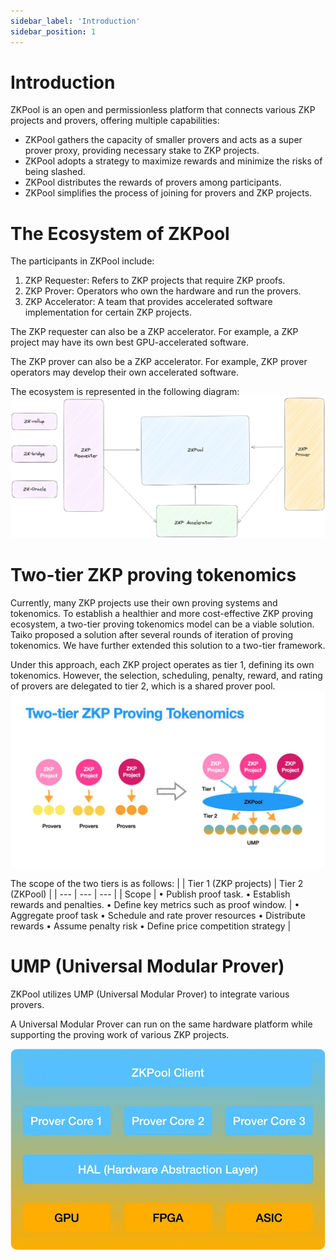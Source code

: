 ```yaml
---
sidebar_label: 'Introduction'
sidebar_position: 1
---
```


# Introduction

ZKPool is an open and permissionless platform that connects various ZKP projects and provers, offering multiple capabilities:

- ZKPool gathers the capacity of smaller provers and acts as a super prover proxy, providing necessary stake to ZKP projects.
- ZKPool adopts a strategy to maximize rewards and minimize the risks of being slashed.
- ZKPool distributes the rewards of provers among participants.
- ZKPool simplifies the process of joining for provers and ZKP projects.

# The Ecosystem of ZKPool
The participants in ZKPool include:
1. ZKP Requester: Refers to ZKP projects that require ZKP proofs.
2. ZKP Prover: Operators who own the hardware and run the provers.
3. ZKP Accelerator: A team that provides accelerated software implementation for certain ZKP projects.

The ZKP requester can also be a ZKP accelerator. For example, a ZKP project may have its own best GPU-accelerated software.

The ZKP prover can also be a ZKP accelerator. For example, ZKP prover operators may develop their own accelerated software.

The ecosystem is represented in the following diagram:
![Ecosystem](./images/ecosystem.png)

# Two-tier ZKP proving tokenomics
Currently, many ZKP projects use their own proving systems and tokenomics. To establish a healthier and more cost-effective ZKP proving ecosystem, a two-tier proving tokenomics model can be a viable solution. Taiko proposed a solution after several rounds of iteration of proving tokenomics. We have further extended this solution to a two-tier framework.

Under this approach, each ZKP project operates as tier 1, defining its own tokenomics. However, the selection, scheduling, penalty, reward, and rating of provers are delegated to tier 2, which is a shared prover pool.
![Two-tier](./images/two-tier.jpg)

The scope of the two tiers is as follows:
|  | Tier 1 (ZKP projects)  | Tier 2 (ZKPool) |
| --- | --- | --- |
| Scope | • Publish proof task.
• Establish rewards and penalties.
• Define key metrics such as proof window. | • Aggregate proof task
• Schedule and rate prover resources
• Distribute rewards
• Assume penalty risk
• Define price competition strategy |


# UMP (Universal Modular Prover)
ZKPool utilizes UMP (Universal Modular Prover) to integrate various provers.

A Universal Modular Prover can run on the same hardware platform while supporting the proving work of various ZKP projects.

![UMP](./images/ump.jpg)